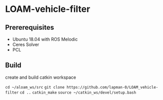 # LOAM-vehicle-filter

## Prererequisites

* Ubuntu 18.04 with ROS Melodic
* Ceres Solver
* PCL

## Build

create and build catkin workspace

`cd ~/aloam_ws/src`
`git clone https://github.com/lapman-0/LOAM_vehicle-filter`
`cd ..`
`catkin_make`
`source ~/catkin_ws/devel/setup.bash`
